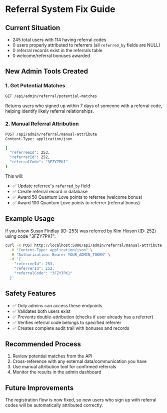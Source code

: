 # Referral System Fix Guide

## Current Situation
- 245 total users with 114 having referral codes
- 0 users properly attributed to referrers (all `referred_by` fields are NULL)
- 0 referral records exist in the referrals table
- 0 welcome/referral bonuses awarded

## New Admin Tools Created

### 1. Get Potential Matches
```bash
GET /api/admin/referral/potential-matches
```
Returns users who signed up within 7 days of someone with a referral code, helping identify likely referral relationships.

### 2. Manual Referral Attribution
```bash
POST /api/admin/referral/manual-attribute
Content-Type: application/json

{
  "referreeId": 253,
  "referrerId": 252, 
  "referralCode": "3FZY7PK1"
}
```

This will:
- ✅ Update referree's `referred_by` field
- ✅ Create referral record in database
- ✅ Award 50 Quantum Love points to referree (welcome bonus)
- ✅ Award 100 Quantum Love points to referrer (referral bonus)

## Example Usage

If you know Susan Findlay (ID: 253) was referred by Kim Hixson (ID: 252) using code "3FZY7PK1":

```bash
curl -X POST http://localhost:5000/api/admin/referral/manual-attribute \
  -H "Content-Type: application/json" \
  -H "Authorization: Bearer YOUR_ADMIN_TOKEN" \
  -d '{
    "referreeId": 253,
    "referrerId": 252,
    "referralCode": "3FZY7PK1"
  }'
```

## Safety Features
- ✅ Only admins can access these endpoints
- ✅ Validates both users exist
- ✅ Prevents double-attribution (checks if user already has a referrer)
- ✅ Verifies referral code belongs to specified referrer
- ✅ Creates complete audit trail with bonuses and records

## Recommended Process
1. Review potential matches from the API
2. Cross-reference with any external data/communication you have
3. Use manual attribution tool for confirmed referrals
4. Monitor the results in the admin dashboard

## Future Improvements
The registration flow is now fixed, so new users who sign up with referral codes will be automatically attributed correctly.